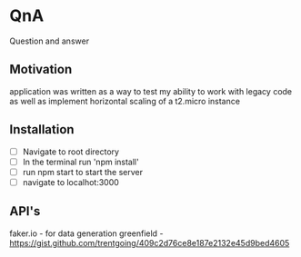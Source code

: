 # QnA
Question and answer


## Motivation
application was written as a way to test my ability to work with legacy code as well as implement horizontal scaling of a t2.micro instance

## Installation

- [ ] Navigate to root directory
- [ ] In the terminal run 'npm install'
- [ ] run npm start to start the server
- [ ] navigate to localhot:3000

## API's

faker.io - for data generation
greenfield - https://gist.github.com/trentgoing/409c2d76ce8e187e2132e45d9bed4605
